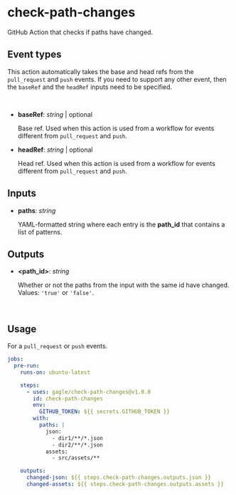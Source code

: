 # check-path-changes

GitHub Action that checks if paths have changed.

## Event types

This action automatically takes the base and head refs from the `pull_request` and `push` events. If you need to support any other event, then the `baseRef` and the `headRef` inputs need to be specified.

<br/>

- **baseRef**: _string_ | optional

  Base ref. Used when this action is used from a workflow for events different from `pull_request` and `push`.

- **headRef**: _string_ | optional

  Head ref. Used when this action is used from a workflow for events different from `pull_request` and `push`.

## Inputs

- **paths**: _string_

  YAML-formatted string where each entry is the **path_id** that contains a list of patterns.

## Outputs

- **\<path_id\>**: _string_

  Whether or not the paths from the input with the same id have changed. Values: `'true'` or `'false'`.

<br/>

## Usage

For a `pull_request` or `push` events.

```yaml
jobs:
  pre-run:
    runs-on: ubuntu-latest

    steps:
      - uses: gagle/check-path-changes@v1.0.0
        id: check-path-changes
        env:
          GITHUB_TOKEN: ${{ secrets.GITHUB_TOKEN }}
        with:
          paths: |
            json:
              - dir1/**/*.json
              - dir2/**/*.json
            assets:
              - src/assets/**

    outputs:
      changed-json: ${{ steps.check-path-changes.outputs.json }}
      changed-assets: ${{ steps.check-path-changes.outputs.assets }}
```

<br/>
